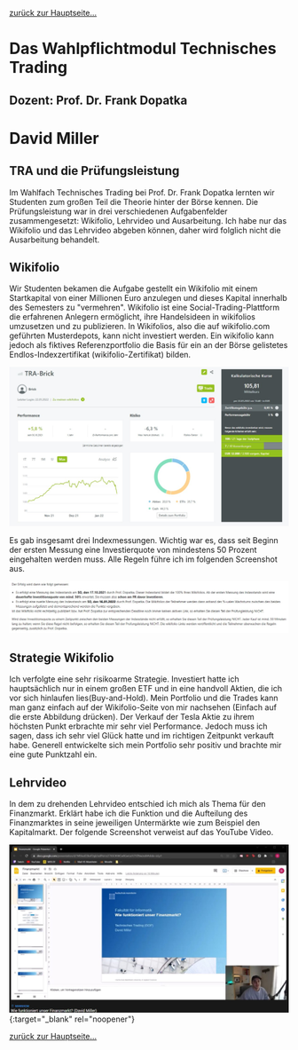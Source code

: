 [zurück zur Hauptseite...](https://informatik-mannheim.github.io/iExpo-Winter-2021/)

Das Wahlpflichtmodul Technisches Trading
========================================

Dozent: Prof. Dr. Frank Dopatka
-------------------------------

# David Miller

## TRA und die Prüfungsleistung
Im Wahlfach Technisches Trading bei Prof. Dr. Frank Dopatka lernten wir Studenten zum großen Teil die Theorie hinter der Börse kennen.
Die Prüfungsleistung war in drei verschiedenen Aufgabenfelder zusammengesetzt: Wikifolio, Lehrvideo und Ausarbeitung.
Ich habe nur das Wikifolio und das Lehrvideo abgeben können, daher wird folglich nicht die Ausarbeitung behandelt.

## Wikifolio
Wir Studenten bekamen die Aufgabe gestellt ein Wikifolio mit einem Startkapital von einer Millionen Euro anzulegen und dieses Kapital innerhalb des Semesters zu "vermehren".
Wikifolio ist eine Social-Trading-Plattform die erfahrenen Anlegern ermöglicht, ihre Handelsideen in wikifolios umzusetzen und zu publizieren. In Wikifolios, also die auf wikifolio.com geführten Musterdepots, kann nicht investiert werden. Ein wikifolio kann jedoch als fiktives Referenzportfolio die Basis für ein an der Börse gelistetes Endlos-Indexzertifikat (wikifolio-Zertifikat) bilden. 

[![Wikifolio](Wikifolio.jpg)](https://www.wikifolio.com/de/de/w/wftrabrick?tab=tradingidea)

Es gab insgesamt drei Indexmessungen. Wichtig war es, dass seit Beginn der ersten Messung eine Investierquote von mindestens 50 Prozent eingehalten werden muss. Alle Regeln führe ich im folgenden Screenshot aus.

![Wikifolio-Regeln](Wikifolio-Regeln.jpg)

## Strategie Wikifolio
Ich verfolgte eine sehr risikoarme Strategie. Investiert hatte ich hauptsächlich nur in einem großen ETF und in eine handvoll Aktien, die ich vor sich hinlaufen lies(Buy-and-Hold). Mein Portfolio und die Trades kann man ganz einfach auf der Wikifolio-Seite von mir nachsehen (Einfach auf die erste Abbildung drücken).
Der Verkauf der Tesla Aktie zu ihrem höchsten Punkt erbrachte mir sehr viel Performance. Jedoch muss ich sagen, dass ich sehr viel Glück hatte und im richtigen Zeitpunkt verkauft habe. Generell entwickelte sich mein Portfolio sehr positiv und brachte mir eine gute Punktzahl ein.

## Lehrvideo
In dem zu drehenden Lehrvideo entschied ich mich als Thema für den Finanzmarkt. Erklärt habe ich die Funktion und die Aufteilung des Finanzmarktes in seine jeweiligen Untermärkte wie zum Beispiel den Kapitalmarkt. Der folgende Screenshot verweist auf das YouTube Video.

[![Lehrvideo](Lehrvideo.jpg)](https://www.youtube.com/watch?v=l2VvLheApBE){:target="_blank" rel="noopener"}

[zurück zur Hauptseite...](https://informatik-mannheim.github.io/iExpo-Winter-2021/)
